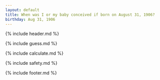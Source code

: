 ```yaml
---
layout: default
title: When was I or my baby conceived if born on August 31, 1906?
birthday: Aug 31, 1906
---
```


{% include header.md %}

{% include guess.md %}

{% include calculate.md %}

{% include safety.md %}

{% include footer.md %}



